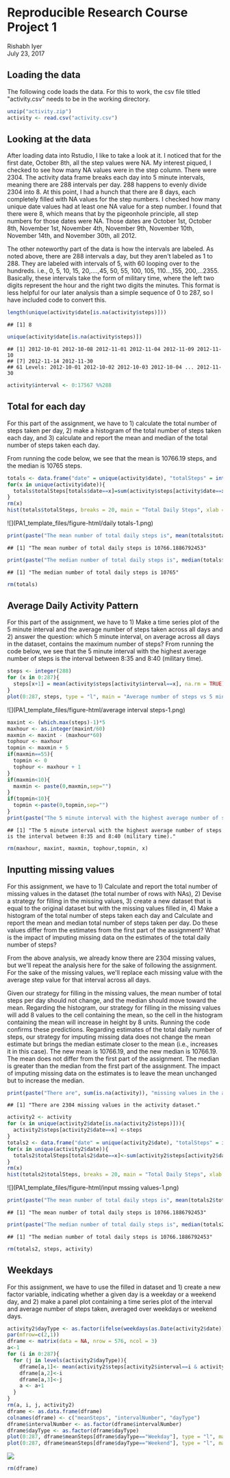 # Reproducible Research Course Project 1
Rishabh Iyer  
July 23, 2017  



## Loading the data
The following code loads the data. For this to work, the csv file titled "activity.csv" needs to be in the working directory.


```r
unzip("activity.zip")
activity <- read.csv("activity.csv")
```
## Looking at the data
After loading data into Rstudio, I like to take a look at it.  I noticed that for the first date, October 8th, all the step values were NA. My interest piqued, I checked to see how many NA values were in the step column.  There were 2304. The activity data frame breaks each day into 5 minute intervals, meaning there are 288 intervals per day. 288 happens to evenly divide 2304 into 8.  At this point, I had a hunch that there are 8 days, each completely filled with NA values for the step numbers. I checked how many unique date values had at least one NA value for a step number. I found that there were 8, which means that by the pigeonhole principle, all step numbers for those dates were NA.  Those dates are October 1st, October 8th, November 1st, November 4th, November 9th, November 10th, November 14th, and November 30th, all 2012.

The other noteworthy part of the data is how the intervals are labeled. As noted above, there are 288 intervals a day, but they aren't labeled as 1 to 288. They are labeled with intervals of 5, with 60 looping over to the hundreds. i.e., 0, 5, 10, 15, 20,....,45, 50, 55, 100, 105, 110...,155, 200,...2355. Basically, these intervals take the form of military time, where the left two digits represent the hour and the right two digits the minutes.  This format is less helpful for our later analysis than a simple sequence of 0 to 287, so I have included code to convert this.


```r
length(unique(activity$date[is.na(activity$steps)]))
```

```
## [1] 8
```

```r
unique(activity$date[is.na(activity$steps)])
```

```
## [1] 2012-10-01 2012-10-08 2012-11-01 2012-11-04 2012-11-09 2012-11-10
## [7] 2012-11-14 2012-11-30
## 61 Levels: 2012-10-01 2012-10-02 2012-10-03 2012-10-04 ... 2012-11-30
```

```r
activity$interval <- 0:17567 %%288
```

## Total for each day
For this part of the assignment, we have to 1) calculate the total number of steps taken per day, 2) make a histogram of the total number of steps taken each day, and 3) calculate and report the mean and median of the total number of steps taken each day.

From running the code below, we see that the mean is 10766.19 steps, and the median is 10765 steps.


```r
totals <- data.frame("date" = unique(activity$date), "totalSteps" = integer(length(unique(activity$date))))
for(x in unique(activity$date)){
  totals$totalSteps[totals$date==x]=sum(activity$steps[activity$date==x])
}
rm(x)
hist(totals$totalSteps, breaks = 20, main = "Total Daily Steps", xlab = "Number of Steps")
```

![](PA1_template_files/figure-html/daily totals-1.png)<!-- -->

```r
print(paste("The mean number of total daily steps is", mean(totals$totalSteps, na.rm=TRUE)))
```

```
## [1] "The mean number of total daily steps is 10766.1886792453"
```

```r
print(paste("The median number of total daily steps is", median(totals$totalSteps, na.rm = TRUE)))
```

```
## [1] "The median number of total daily steps is 10765"
```

```r
rm(totals)
```
## Average Daily Activity Pattern
For this part of the assignment, we have to 1) Make a time series plot of the 5 minute interval and the average number of steps taken across all days and 2) answer the question: which 5 minute interval, on average across all days in the dataset, contains the maximum number of steps? From running the code below, we see that the 5 minute interval with the highest average number of steps is the interval between 8:35 and 8:40 (military time).


```r
steps <- integer(288)
for (x in 0:287){
  steps[x+1] = mean(activity$steps[activity$interval==x], na.rm = TRUE)
}
plot(0:287, steps, type = "l", main = "Average number of steps vs 5 minute interval", ylab = "Average Number of Steps", xlab = "5 minute interval of the day, numbered from 0 to 287")
```

![](PA1_template_files/figure-html/average interval steps-1.png)<!-- -->

```r
maxint <- (which.max(steps)-1)*5
maxhour <- as.integer(maxint/60)
maxmin <- maxint - (maxhour*60)
tophour <- maxhour
topmin <- maxmin + 5
if(maxmin==55){
  topmin <- 0
  tophour <- maxhour + 1
}
if(maxmin<10){
  maxmin <- paste(0,maxmin,sep="")
}
if(topmin<10){
  topmin <-paste(0,topmin,sep="")
}
print(paste("The 5 minute interval with the highest average number of steps is the interval between ", maxhour,":",maxmin, " and ", tophour,":",topmin," (military time).", sep = ""))
```

```
## [1] "The 5 minute interval with the highest average number of steps is the interval between 8:35 and 8:40 (military time)."
```

```r
rm(maxhour, maxint, maxmin, tophour,topmin, x)
```
## Inputting missing values
For this assignment, we have to 1) Calculate and report the total number of missing values in the dataset (the total number of rows with NAs), 2) Devise a strategy for filling in the missing values, 3) create a new dataset that is equal to the original dataset but with the missing values filled in, 4) Make a histogram of the total number of steps taken each day and Calculate and report the mean and median total number of steps taken per day. Do these values differ from the estimates from the first part of the assignment? What is the impact of imputing missing data on the estimates of the total daily number of steps?

From the above analysis, we already know there are 2304 missing values, but we'll repeat the analysis here for the sake of following the assignment. For the sake of the missing values, we'll replace each missing value with the average step value for that interval across all days.

Given our strategy for filling in the missing values, the mean number of total steps per day should not change, and the median should move toward the mean. Regarding the histogram, our strategy for filling in the missing values will add 8 values to the cell containing the mean, so the cell in the histogram containing the mean will increase in height by 8 units. Running the code confirms these predictions.  Regarding estimates of the total daily number of steps, our strategy for imputing missing data does not change the mean estimate but brings the median estimate closer to the mean (i.e., increases it in this case). The new mean is 10766.19, and the new median is 10766.19.  The mean does not differ from the first part of the assignment.  The median is greater than the median from the first part of the assignment.  The impact of imputing missing data on the estimates is to leave the mean unchanged but to increase the median.

```r
print(paste("There are", sum(is.na(activity)), "missing values in the activity dataset."))
```

```
## [1] "There are 2304 missing values in the activity dataset."
```

```r
activity2 <- activity
for (x in unique(activity2$date[is.na(activity2$steps)])){
  activity2$steps[activity2$date==x] <-steps
}
totals2 <- data.frame("date" = unique(activity2$date), "totalSteps" = integer(length(unique(activity2$date))))
for(x in unique(activity2$date)){
  totals2$totalSteps[totals2$date==x]<-sum(activity2$steps[activity2$date==x])
}
rm(x)
hist(totals2$totalSteps, breaks = 20, main = "Total Daily Steps", xlab = "Number of Steps")
```

![](PA1_template_files/figure-html/input mssing values-1.png)<!-- -->

```r
print(paste("The mean number of total daily steps is", mean(totals2$totalSteps)))
```

```
## [1] "The mean number of total daily steps is 10766.1886792453"
```

```r
print(paste("The median number of total daily steps is", median(totals2$totalSteps)))
```

```
## [1] "The median number of total daily steps is 10766.1886792453"
```

```r
rm(totals2, steps, activity)
```
## Weekdays
For this assignment, we have to use the filled in dataset and 1) create a new factor variable, indicating whether a given day is a weekday or a weekend day, and 2) make a panel plot containing a time series plot of the interval and average number of steps taken, averaged over weekdays or weekend days.

```r
activity2$dayType <- as.factor(ifelse(weekdays(as.Date(activity2$date))=="Saturday" | weekdays(as.Date(activity2$date))=="Sunday", "Weekend", "Weekday"))
par(mfrow=c(2,1))
dframe <- matrix(data = NA, nrow = 576, ncol = 3)
a<-1
for (i in 0:287){
  for (j in levels(activity2$dayType)){
    dframe[a,1]<- mean(activity2$steps[activity2$interval==i & activity2$dayType==j])
    dframe[a,2]<-i
    dframe[a,3]<-j
    a <- a+1
  }
}
rm(a, i, j, activity2)
dframe <- as.data.frame(dframe)
colnames(dframe) <- c("meanSteps", "intervalNumber", "dayType")
dframe$intervalNumber <- as.factor(dframe$intervalNumber)
dframe$dayType <- as.factor(dframe$dayType)
plot(0:287, dframe$meanSteps[dframe$dayType=="Weekday"], type = "l", main = "Mean Steps per interval for Weekdays", xlab = "5 minute interval, numbered from 0 to 287", ylab = "mean steps")
plot(0:287, dframe$meanSteps[dframe$dayType=="Weekend"], type = "l", main = "Mean Steps per interval for Weekends", xlab = "5 minute interval, numbered from 0 to 287", ylab = "mean steps")
```

![](PA1_template_files/figure-html/weekdays-1.png)<!-- -->

```r
rm(dframe)
```
